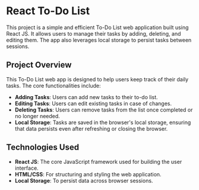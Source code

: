 # React To-Do List

This project is a simple and efficient To-Do List web application built using React JS. It allows users to manage their tasks by adding, deleting, and editing them. The app also leverages local storage to persist tasks between sessions.

## Project Overview

This To-Do List web app is designed to help users keep track of their daily tasks. The core functionalities include:
- **Adding Tasks**: Users can add new tasks to their to-do list.
- **Editing Tasks**: Users can edit existing tasks in case of changes.
- **Deleting Tasks**: Users can remove tasks from the list once completed or no longer needed.
- **Local Storage**: Tasks are saved in the browser's local storage, ensuring that data persists even after refreshing or closing the browser.

## Technologies Used

- **React JS**: The core JavaScript framework used for building the user interface.
- **HTML/CSS**: For structuring and styling the web application.
- **Local Storage**: To persist data across browser sessions.